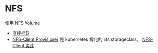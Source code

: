 # NFS

使用 NFS Volume

+ [直接挂载](dep-nginx-nfs-volume.yaml)
+ [NFS-Client Provisioner](https://github.com/kubernetes-incubator/external-storage/tree/master/nfs-client) 是 kubernetes 孵化的 nfs storageclass。 [NFS-Client 实践](./nfs-client/README.md)

